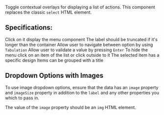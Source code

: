 Toggle contextual overlays for displaying a list of actions. This component replaces the classic `select` HTML element.

## Specifications:

Click on it display the menu component
The label should be truncated if it's longer than the container
Allow user to navigate between option by using `Tabulation`
Allow user to validate a value by pressing `Enter`
To hide the menu click on an item of the list or click outside to it
The selected item has a specific design
Items can be grouped with a title

## Dropdown Options with Images
To use image dropdown options, ensure that the data has an `image` property and `imageSize` property in addition to the `label` and any other properties you which to pass in.

The value of the `image` property should be an `img` HTML element.
